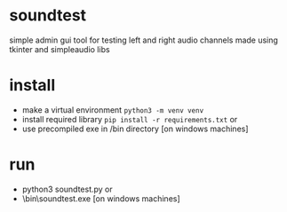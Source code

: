 # soundtest
simple admin gui tool for testing left and right audio channels
made using tkinter and simpleaudio libs

# install
- make a virtual environment ```python3 -m venv venv```
- install required library ```pip install -r requirements.txt```
or
- use precompiled exe in /bin directory [on windows machines]

# run
- python3 soundtest.py
or
- \bin\soundtest.exe [on windows machines]
